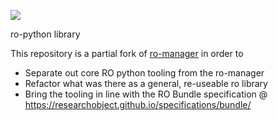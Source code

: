 
![](https://travis-ci.org/gambl/ro-python.svg)

ro-python library 

This repository is a partial fork of [ro-manager](https://github.com/wf4ever/ro-manager) in order to
- Separate out core RO python tooling from the ro-manager
- Refactor what was there as a general, re-useable ro library
- Bring the tooling in line with the RO Bundle specification @ https://researchobject.github.io/specifications/bundle/
